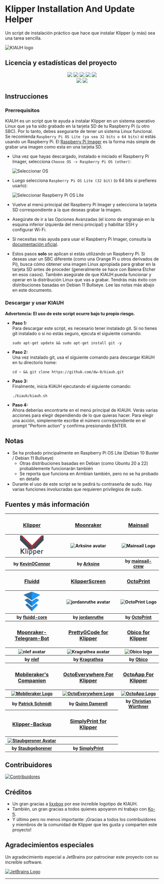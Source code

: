 
# Klipper Installation And Update Helper

Un script de instalación práctico que hace que instalar Klipper (y más) sea una tarea sencilla.

![KIAUH logo](https://raw.githubusercontent.com/dw-0/kiauh/master/resources/screenshots/kiauh.png)

## Licencia y estadísticas del proyecto

<p align="center">
  <a><img src="https://img.shields.io/github/license/dw-0/kiauh"></a>
  <a><img src="https://img.shields.io/github/stars/dw-0/kiauh"></a>
  <a><img src="https://img.shields.io/github/forks/dw-0/kiauh"></a>
  <a><img src="https://img.shields.io/github/languages/top/dw-0/kiauh?logo=gnubash&logoColor=white"></a>
  <a><img src="https://img.shields.io/github/v/tag/dw-0/kiauh"></a>
  <br />
  <a><img src="https://img.shields.io/github/last-commit/dw-0/kiauh"></a>
  <a><img src="https://img.shields.io/github/contributors/dw-0/kiauh"></a>
</p>

## Instrucciones

### Prerrequisitos

KIAUH es un script que te ayuda a instalar Klipper en un sistema operativo Linux que ya ha sido grabado en la tarjeta SD de tu Raspberry Pi (u otro SBC). Por lo tanto, debes asegurarte de tener un sistema Linux funcional. Se recomienda `Raspberry Pi OS Lite (ya sea 32 bits o 64 bits)` si estás usando un Raspberry Pi. El [Raspberry Pi Imager](https://www.raspberrypi.com/software/) es la forma más simple de grabar una imagen como esta en una tarjeta SD.

* Una vez que hayas descargado, instalado e iniciado el Raspberry Pi Imager, selecciona `Choose OS -> Raspberry Pi OS (other)`:

  ![Seleccionar OS](https://raw.githubusercontent.com/dw-0/kiauh/master/resources/screenshots/rpi_imager1.png)

* Luego selecciona `Raspberry Pi OS Lite (32 bit)` (o 64 bits si prefieres usarlo):

  ![Seleccionar Raspberry Pi OS Lite](https://raw.githubusercontent.com/dw-0/kiauh/master/resources/screenshots/rpi_imager2.png)

* Vuelve al menú principal del Raspberry Pi Imager y selecciona la tarjeta SD correspondiente a la que deseas grabar la imagen.
* Asegúrate de ir a las Opciones Avanzadas (el ícono de engranaje en la esquina inferior izquierda del menú principal) y habilitar SSH y configurar Wi-Fi.
* Si necesitas más ayuda para usar el Raspberry Pi Imager, consulta la [documentación oficial](https://www.raspberrypi.com/documentation/computers/getting-started.html).
* Estos pasos **solo** se aplican si estás utilizando un Raspberry Pi. Si deseas usar un SBC diferente (como una Orange Pi u otros derivados de Pi), busca cómo obtener una imagen Linux apropiada para grabar en la tarjeta SD antes de proceder (generalmente se hace con Balena Etcher en esos casos). También asegúrate de que KIAUH pueda funcionar y operar en la distribución Linux que vas a grabar. Tendrás más éxito con distribuciones basadas en Debian 11 Bullseye. Lee las notas más abajo en este documento.

### Descargar y usar KIAUH

**Advertencia: El uso de este script ocurre bajo tu propio riesgo.**

* **Paso 1:**  
Para descargar este script, es necesario tener instalado git. Si no tienes git instalado o si no estás seguro, ejecuta el siguiente comando:
  ```shell
  sudo apt-get update && sudo apt-get install git -y
  ```

* **Paso 2:**  
Una vez instalado git, usa el siguiente comando para descargar KIAUH en tu directorio home:
  ```shell
  cd ~ && git clone https://github.com/dw-0/kiauh.git
  ```

* **Paso 3:**  
Finalmente, inicia KIAUH ejecutando el siguiente comando:
  ```shell
  ./kiauh/kiauh.sh
  ```

* **Paso 4:**  
Ahora deberías encontrarte en el menú principal de KIAUH. Verás varias acciones para elegir dependiendo de lo que quieras hacer. Para elegir una acción, simplemente escribe el número correspondiente en el prompt "Perform action" y confirma presionando ENTER.

## Notas

- Se ha probado principalmente en Raspberry Pi OS Lite (Debian 10 Buster / Debian 11 Bullseye)
  - Otras distribuciones basadas en Debian (como Ubuntu 20 a 22) probablemente funcionarán también
  - Se reporta que funciona en Armbian también, pero no se ha probado en detalle
- Durante el uso de este script se te pedirá tu contraseña de sudo. Hay varias funciones involucradas que requieren privilegios de sudo.

## Fuentes y más información

<table align="center">
<tr>
    <th><h3><a href="https://github.com/Klipper3d/klipper">Klipper</a></h3></th>
    <th><h3><a href="https://github.com/Arksine/moonraker">Moonraker</a></h3></th>
    <th><h3><a href="https://github.com/mainsail-crew/mainsail">Mainsail</a></h3></th>
</tr>
<tr>
    <th><img src="https://raw.githubusercontent.com/Klipper3d/klipper/master/docs/img/klipper-logo.png" alt="Klipper Logo" height="64"></th>
    <th><img src="https://avatars.githubusercontent.com/u/9563098?v=4" alt="Arksine avatar" height="64"></th>
    <th><img src="https://raw.githubusercontent.com/mainsail-crew/docs/master/assets/img/logo.png" alt="Mainsail Logo" height="64"></th>
</tr>
<tr>
    <th>by <a href="https://github.com/KevinOConnor">KevinOConnor</a></th>
    <th>by <a href="https://github.com/Arksine">Arksine</a></th>
    <th>by <a href="https://github.com/mainsail-crew">mainsail-crew</a></th>
</tr>

<tr>
    <th><h3><a href="https://github.com/fluidd-core/fluidd">Fluidd</a></h3></th>
    <th><h3><a href="https://github.com/jordanruthe/KlipperScreen">KlipperScreen</a></h3></th>
    <th><h3><a href="https://github.com/OctoPrint/OctoPrint">OctoPrint</a></h3></th>
</tr>
<tr>
    <th><img src="https://raw.githubusercontent.com/fluidd-core/fluidd/master/docs/assets/images/logo.svg" alt="Fluidd Logo" height="64"></th>
    <th><img src="https://avatars.githubusercontent.com/u/31575189?v=4" alt="jordanruthe avatar" height="64"></th>
    <th><img src="https://raw.githubusercontent.com/OctoPrint/OctoPrint/master/docs/images/octoprint-logo.png" alt="OctoPrint Logo" height="64"></th>
</tr>
<tr>
    <th>by <a href="https://github.com/fluidd-core">fluidd-core</a></th>
    <th>by <a href="https://github.com/jordanruthe">jordanruthe</a></th>
    <th>by <a href="https://github.com/OctoPrint">OctoPrint</a></th>
</tr>

<tr>
    <th><h3><a href="https://github.com/nlef/moonraker-telegram-bot">Moonraker-Telegram-Bot</a></h3></th>
    <th><h3><a href="https://github.com/Kragrathea/pgcode">PrettyGCode for Klipper</a></h3></th>
    <th><h3><a href="https://github.com/TheSpaghettiDetective/moonraker-obico">Obico for Klipper</a></h3></th>
</tr>
<tr>
    <th><img src="https://avatars.githubusercontent.com/u/52351624?v=4" alt="nlef avatar" height="64"></th>
    <th><img src="https://avatars.githubusercontent.com/u/5917231?v=4" alt="Kragrathea avatar" height="64"></th>
    <th><img src="https://avatars.githubusercontent.com/u/46323662?s=200&v=4" alt="Obico logo" height="64"></th>
</tr>
<tr>
    <th>by <a href="https://github.com/nlef">nlef</a></th>
    <th>by <a href="https://github.com/Kragrathea">Kragrathea</a></th>
    <th>by <a href="https://github.com/TheSpaghettiDetective">Obico</a></th>
</tr>

<tr>
    <th><h3><a href="https://github.com/Clon1998/mobileraker_companion">Mobileraker's Companion</a></h3></th>
    <th><h3><a href="https://octoeverywhere.com/?source=kiauh_readme">OctoEverywhere For Klipper</a></h3></th>
    <th><h3><a href="https://github.com/crysxd/OctoApp-Plugin">OctoApp For Klipper</a></h3></th>
</tr>
<tr>
    <th><a href="https://github.com/Clon1998/mobileraker_companion"><img src="https://raw.githubusercontent.com/Clon1998/mobileraker/master/assets/icon/mr_appicon.png" alt="Mobileraker Logo" height="64"></a></th>
    <th><a href="https://octoeverywhere.com/?source=kiauh_readme"><img src="https://octoeverywhere.com/img/logo.svg" alt="OctoEverywhere Logo" height="64"></a></th>
    <th><a href="https://octoapp.eu/?source=kiauh_readme"><img src="https://octoapp.eu/octoapp.webp" alt="OctoApp Logo" height="64"></a></th>
</tr>
<tr>
    <th>by <a href="https://github.com/Clon1998">Patrick Schmidt</a></th>
    <th>by <a href="https://github.com/QuinnDamerell">Quinn Damerell</a></th>
    <th>by <a href="https://github.com/crysxd">Christian Würthner</a></th>
</tr>

<tr>
    <th><h3><a href="https://github.com/staubgeborener/klipper-backup">Klipper-Backup</a></h3></th>
    <th><h3><a href="https://simplyprint.io/">SimplyPrint for Klipper</a></h3></th>
</tr>
<tr>
    <th><a href="https://github.com/staubgeborener/klipper-backup"><img src="https://avatars.githubusercontent.com/u/28908603?v=4" alt="Staubgeroner Avatar" height="64"></a></th>
    <th><a href="https://github.com/SimplyPrint"><img src="https://avatars.githubusercontent.com/u/64896552?s=200&v=4" alt="" height="64"></a></th>
</tr>
<tr>
    <th>by <a href="https://github.com/Staubgeborener">Staubgeborener</a></th>
    <th>by <a href="https://github.com/SimplyPrint">SimplyPrint</a></th>
</tr>
</table>

## Contribuidores

[![Contribuidores](https://contrib.rocks/image?repo=dw-0/kiauh)](https://github.com/dw-0/kiauh/graphs/contributors)

## Créditos

* Un gran gracias a [lixxbox](https://github.com/lixxbox) por ese increíble logotipo de KIAUH.
* También, un gran gracias a todos quienes apoyaron mi trabajo con [Ko-fi](https://ko-fi.com/dw__0).
* Y último pero no menos importante: ¡Gracias a todos los contribuidores y miembros de la comunidad de Klipper que les gusta y comparten este proyecto!

## Agradecimientos especiales

Un agradecimiento especial a JetBrains por patrocinar este proyecto con su increíble software.

[![JetBrains Logo](https://resources.jetbrains.com/storage/products/company/brand/logos/jb_beam.png)](https://www.jetbrains.com/community/opensource/#support)

---